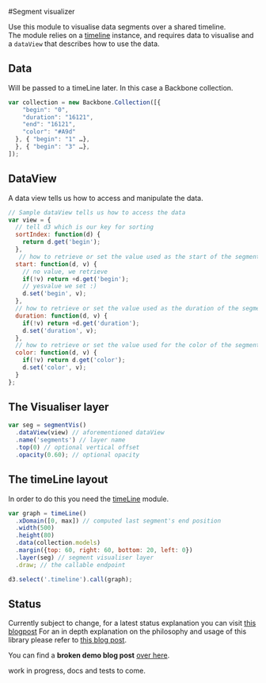 #Segment visualizer

Use this module to visualise data segments over a shared timeline.  
The module relies on a [timeline](https://github.com/Ircam-RnD/timeLine) instance, and requires data to visualise and a `dataView` that describes how to use the data.  

## Data
Will be passed to a timeLine later. In this case a Backbone collection.
```js
var collection = new Backbone.Collection([{
    "begin": "0",
    "duration": "16121",
    "end": "16121",
    "color": "#A9d"
  }, { "begin": "1" …},
  }, { "begin": "3" …},
]);
```

## DataView
A data view tells us how to access and manipulate the data.
```js
// Sample dataView tells us how to access the data
var view = {
  // tell d3 which is our key for sorting
  sortIndex: function(d) {
    return d.get('begin');
  },
   // how to retrieve or set the value used as the start of the segment
  start: function(d, v) {
    // no value, we retrieve
    if(!v) return +d.get('begin');
    // yesvalue we set :)
    d.set('begin', v);
  },
  // how to retrieve or set the value used as the duration of the segment
  duration: function(d, v) {
    if(!v) return +d.get('duration');
    d.set('duration', v);
  },
  // how to retrieve or set the value used for the color of the segment
  color: function(d, v) {
    if(!v) return d.get('color');
    d.set('color', v);
  }
};
```

## The Visualiser layer
```js
var seg = segmentVis()
  .dataView(view) // aforementioned dataView
  .name('segments') // layer name
  .top(0) // optional vertical offset
  .opacity(0.60); // optional opacity
```

## The timeLine layout
In order to do this you need the [timeLine](https://github.com/Ircam-RnD/timeLine) module.
```js
var graph = timeLine()
  .xDomain([0, max]) // computed last segment's end position
  .width(500)
  .height(80)
  .data(collection.models)
  .margin({top: 60, right: 60, bottom: 20, left: 0})
  .layer(seg) // segment visualiser layer
  .draw; // the callable endpoint

d3.select('.timeline').call(graph);
```

## Status

Currently subject to change, for a latest status explanation you can visit [this blogpost](http://wave.ircam.fr/publications/segment-components-updates/)
For an in depth  explanation on the philosophy and usage of this library please refer to [this blog post](http://wave.ircam.fr/publications/visual-tools/).

You can find a **broken demo blog post** [over here](http://wave.ircam.fr/publications/segment-components/).

work in progress, docs and tests to come.